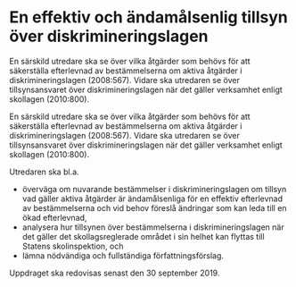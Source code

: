 # En effektiv och ändamålsenlig tillsyn över diskrimineringslagen

En särskild utredare ska se över vilka åtgärder som behövs för att säkerställa efterlevnad av bestämmelserna om aktiva åtgärder i diskrimineringslagen (2008:567). Vidare ska utredaren se över tillsynsansvaret över diskrimineringslagen när det gäller verksamhet enligt skollagen (2010:800).

En särskild utredare ska se över vilka åtgärder som behövs för att säkerställa efterlevnad av bestämmelserna om aktiva åtgärder i diskrimineringslagen (2008:567). Vidare ska utredaren se över tillsynsansvaret över diskrimineringslagen när det gäller verksamhet enligt skollagen (2010:800).

Utredaren ska bl.a.

* överväga om nuvarande bestämmelser i diskrimineringslagen
om tillsyn vad gäller aktiva åtgärder är ändamålsenliga
för en effektiv efterlevnad av bestämmelserna och
vid behov föreslå ändringar som kan leda till en ökad
efterlevnad,
* analysera hur tillsynen över bestämmelserna i
diskrimineringslagen när det gäller det skollagsreglerade
området i sin helhet kan flyttas till Statens skolinspektion,
och
* lämna nödvändiga och fullständiga författningsförslag.

Uppdraget ska redovisas senast den 30 september 2019.
